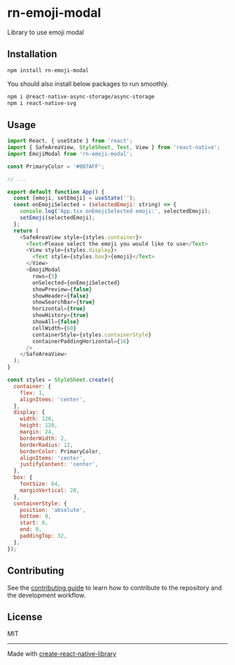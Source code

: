 # rn-emoji-modal

Library to use emoji modal

## Installation

```sh
npm install rn-emoji-modal
```

You should also install below packages to run smoothly.

```sh
npm i @react-native-async-storage/async-storage
npm i react-native-svg
```

## Usage

```js
import React, { useState } from 'react';
import { SafeAreaView, StyleSheet, Text, View } from 'react-native';
import EmojiModal from 'rn-emoji-modal';

const PrimaryColor = '#007AFF';

// ...

export default function App() {
  const [emoji, setEmoji] = useState('');
  const onEmojiSelected = (selectedEmoji: string) => {
    console.log('App.tsx onEmojiSelected emoji:', selectedEmoji);
    setEmoji(selectedEmoji);
  };
  return (
    <SafeAreaView style={styles.container}>
      <Text>Please select the emoji you would like to use</Text>
      <View style={styles.display}>
        <Text style={styles.box}>{emoji}</Text>
      </View>
      <EmojiModal
        rows={5}
        onSelected={onEmojiSelected}
        showPreview={false}
        showHeader={false}
        showSearchBar={true}
        horizontal={true}
        showHistory={true}
        showAll={false}
        cellWidth={60}
        containerStyle={styles.containerStyle}
        containerPaddingHorizontal={16}
      />
    </SafeAreaView>
  );
}

const styles = StyleSheet.create({
  container: {
    flex: 1,
    alignItems: 'center',
  },
  display: {
    width: 120,
    height: 120,
    margin: 24,
    borderWidth: 2,
    borderRadius: 12,
    borderColor: PrimaryColor,
    alignItems: 'center',
    justifyContent: 'center',
  },
  box: {
    fontSize: 64,
    marginVertical: 20,
  },
  containerStyle: {
    position: 'absolute',
    bottom: 0,
    start: 0,
    end: 0,
    paddingTop: 32,
  },
});
```

## Contributing

See the [contributing guide](CONTRIBUTING.md) to learn how to contribute to the repository and the development workflow.

## License

MIT

---

Made with [create-react-native-library](https://github.com/callstack/react-native-builder-bob)
